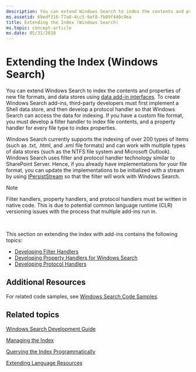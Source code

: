 ```yaml
---
description: You can extend Windows Search to index the contents and properties of new file formats, and data stores using data add-in interfaces.
ms.assetid: 69edf316-77a8-4cc5-9af8-fb89f440c9ea
title: Extending the Index (Windows Search)
ms.topic: concept-article
ms.date: 05/31/2018
---
```


# Extending the Index (Windows Search)

You can extend Windows Search to index the contents and properties of new file formats, and data stores using [data add-in interfaces](./-search-data-addins-interfaces-entry-page.md). To create Windows Search add-ins, third-party developers must first implement a Shell data store, and then develop a protocol handler so that Windows Search can access the data for indexing. If you have a custom file format, you must develop a filter handler to index file contents, and a property handler for every file type to index properties.

Windows Search currently supports the indexing of over 200 types of items (such as .txt, .html, and .xml file formats) and can work with multiple types of data stores (such as the NTFS file system and Microsoft Outlook). Windows Search uses filter and protocol handler technology similar to SharePoint Server. Hence, if you already have implementations for your file format, you can update the implementations to be initialized with a stream by using [IPersistStream](/windows/win32/api/objidl/nn-objidl-ipersiststream) so that the filter will work with Windows Search.

> [!Note]  
> Filter handlers, property handlers, and protocol handlers must be written in native code. This is due to potential common language runtime (CLR) versioning issues with the process that multiple add-ins run in.

 

This section on extending the index with add-ins contains the following topics:

-   [Developing Filter Handlers](-search-ifilter-conceptual.md)
-   [Developing Property Handlers for Windows Search](-search-3x-wds-extidx-propertyhandlers.md)
-   [Developing Protocol Handlers](-search-3x-wds-phaddins.md)

## Additional Resources

For related code samples, see [Windows Search Code Samples](-search-samples-ovw.md).

## Related topics

<dl> <dt>

[Windows Search Development Guide](-search-developers-guide-entry-page.md)
</dt> <dt>

[Managing the Index](-search-3x-wds-mngidx-overview.md)
</dt> <dt>

[Querying the Index Programmatically](-search-3x-wds-qryidx-overview.md)
</dt> <dt>

[Extending Language Resources](extending-language-resources-in-windows-search.md)
</dt> </dl>

 

 
